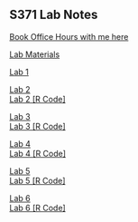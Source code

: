 ## S371 Lab Notes

<a href="https://calendar.app.google/SDGU3k2BU7jmmZsy6" target="_blank" title="Book Office Hours with me here">Book Office Hours with me here</a>

<a href="Lab-Materials.html" target="_blank" title="Lab Materials">Lab Materials</a> 

[Lab 1](S371_Lab1.pdf) 

<a href="Lab-2.html" target="_blank" title="Lab 2">Lab 2</a>  
      <a href="Lab-2.R" target="_blank" title="Lab 2 [R Code]">Lab 2 [R Code]</a>

<a href="Lab-3.html" target="_blank" title="Lab 3">Lab 3</a>  
      <a href="Lab-3.R" target="_blank" title="Lab 3 [R Code]">Lab 3 [R Code]</a>

<a href="Lab-4.html" target="_blank" title="Lab 4">Lab 4</a>  
      <a href="Lab-4.R" target="_blank" title="Lab 4 [R Code]">Lab 4 [R Code]</a>


<a href="Lab-5.html" target="_blank" title="Lab 5">Lab 5</a>  
      <a href="Lab-5.R" target="_blank" title="Lab 5 [R Code]">Lab 5 [R Code]</a>

<a href="Lab-6.html" target="_blank" title="Lab 6">Lab 6</a>  
      <a href="Lab-6.R" target="_blank" title="Lab 6 [R Code]">Lab 6 [R Code]</a>